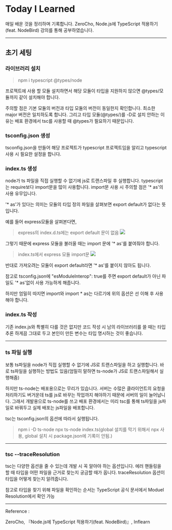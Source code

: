 # Today I Learned

매일 배운 것을 정리하며 기록합니다.
ZeroCho, Node.js에 TypeScript 적용하기(feat. NodeBird) 강의를 통해 공부하였습니다.

---

## 초기 세팅

### 라이브러리 설치

> npm i typescript @types/node

프로젝트에 사용 할 모듈 설치하면서 해당 모듈이 타입을 지원하지 않으면 @types/모듈까지 같이 설치해야 합니다.

주의할 점은 기본 모듈의 버전과 타입 모듈의 버전이 동일한지 확인합니다.
최소한 major 버전은 일치하도록 합니다.
그리고 타입 모듈(@types/)를 -D로 설치 안하는 이유는 배포 환경에서 tsc를 사용할 때 @types가 필요하기 때문입니다.

### tsconfig.json 생성

tsconfig.json을 만들어 해당 프로젝트가 typescript 프로젝트임을 알리고 typescript 사용 시 필요한 설정을 합니다.

### index.ts 생성

node가 ts 파일을 직접 실행할 수 없기에 js로 트랜스파일 후 실행합니다.
typescript는 require보다 import문을 많이 사용합니다.
import문 사용 시 주의할 점은 '\* as'의 사용 유무입니다.

'\* as'가 있다는 의미는 모듈의 타입 정의 파일을 살펴보면 export default가 없다는 뜻입니다.

예를 들어 express모듈을 살펴본다면,

> express의 index.d.ts에는 export default 문이 없음
> ![](https://images.velog.io/images/qmasem/post/f1cdd00a-eb9c-4a40-9b18-af0d2586a97b/%E1%84%89%E1%85%B3%E1%84%8F%E1%85%B3%E1%84%85%E1%85%B5%E1%86%AB%E1%84%89%E1%85%A3%E1%86%BA%202021-10-26%20%E1%84%8B%E1%85%A9%E1%84%92%E1%85%AE%204.17.32.png)

그렇기 때문에 express 모듈을 불러올 때는 import 문에 '\* as'를 붙여줘야 합니다.

> index.ts에서 express 모듈 import문
> ![](https://images.velog.io/images/qmasem/post/b7ab36b5-2302-48a9-ba5f-4251079afed0/%E1%84%89%E1%85%B3%E1%84%8F%E1%85%B3%E1%84%85%E1%85%B5%E1%86%AB%E1%84%89%E1%85%A3%E1%86%BA%202021-10-26%20%E1%84%8B%E1%85%A9%E1%84%92%E1%85%AE%204.19.33.png)

반대로 가져오려는 모듈이 export default라면 '\* as'를 붙이지 않아도 됩니다.

참고로 tsconfig.json에 "esModuleInterop": true를 주면 export default가 아닌 파일도 '\* as'없이 사용 가능하게 해줍니다.

하지만 엄밀히 따지면 import와 import \* as는 다르기에 위의 옵션은 선 이해 후 사용해야 합니다.

### index.ts 작성

기존 index.js와 특별히 다를 것은 없지만 코드 작성 시 남의 라이브러리를 쓸 때는 타입추론 하게끔 그대로 두고 본인이 만든 변수는 타입 명시하는 것이 좋습니다.

---

### ts 파일 실행

보통 ts파일을 node가 직접 실행할 수 없기에 JS로 트랜스파일을 하고 실행합니다.
바로 ts파일을 실행하는 방법도 있음(엄밀히 말하면 ts-node가 JS로 트랜스파일해서 실행해줌)

하지만 ts-node는 배포용으로는 무리가 있습니다.
서버는 수많은 클라이언트의 요청을 처리하기도 버거운데 ts를 js로 바꾸는 작업까지 해야하기 때문에 서버의 일이 늘어납니다.
그래서 개발용으로 ts-node를 쓰고 배포 환경에서는 미리 tsc를 통해 ts파일을 js파일로 바꿔두고 실제 배포는 js파일을 배포합니다.

tsc는 tsconfig.json의 옵션에 따라서 실행됩니다.

> npm i -D ts-node
> npx ts-node index.ts(global 설치를 막기 위해서 npx 사용, global 설치 시 package.json에 기록이 안됨.)

---

### tsc --traceResolution

tsc는 다양한 옵션을 줄 수 있는데 개발 시 꼭 알아야 하는 옵션입니다.
에러 핸들링을 할 때 타입을 어떤 파일을 근거로 찾는지 궁금할 때가 옵니다.
traceResolution 옵션이 타입을 어떻게 찾는지 알려줍니다.

참고로 타입을 찾기 위해 파일을 확인하는 순서는 TypeScript 공식 문서에서 Moduel Resolution에서 확인 가능

---

Reference :

ZeroCho, 『Node.js에 TypeScript 적용하기(feat. NodeBird)』, Inflearn
